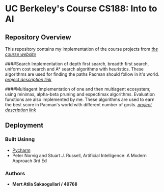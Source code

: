# UC Berkeley's Course CS188: Into to AI

## Repository Overview
This repository contains my implementation of the course projects from [_the course website_](http://ai.berkeley.edu/project_overview.html)

####Search
Implementation of depth first search, breadth first search, uniform cost search and A* search algorithms with heuristics. These algorithms are used for finding the paths Pacman should follow in it's world. [_project description link_](http://ai.berkeley.edu/search.html)

####Multiagent
Implementation of one and then multiagent ecosystem; using minimax, alpha-beta pruning and expectimax algorithms. Evaluation functions are also implemented by me. These algorithms are used to earn the best score in Pacman's world with different number of gosts. [_project description link_](http://ai.berkeley.edu/multiagent.html)

## Deployment

### Built Usinng

* [Pycharm](http://jetbrains.com/pycharm)
* Peter Norvig and Stuart J. Russell, Artificial Intelligence: A Modern Approach 3rd Ed

### Authors

* **Mert Atila Sakaogullari / 49768** 

